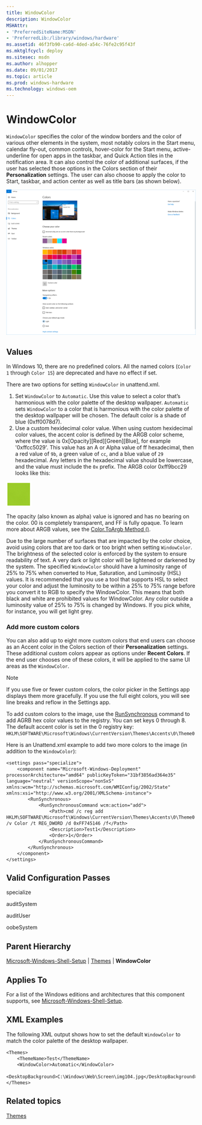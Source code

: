 ```yaml
---
title: WindowColor
description: WindowColor
MSHAttr:
- 'PreferredSiteName:MSDN'
- 'PreferredLib:/library/windows/hardware'
ms.assetid: 46f3fb90-ca6d-4ded-a54c-76fe2c95f43f
ms.mktglfcycl: deploy
ms.sitesec: msdn
ms.author: alhopper
ms.date: 09/01/2017
ms.topic: article
ms.prod: windows-hardware
ms.technology: windows-oem
---
```


# WindowColor


`WindowColor` specifies the color of the window borders and the color of various other elements in the system, most notably colors in the Start menu, calendar fly-out, common controls, hover-color for the Start menu, active-underline for open apps in the taskbar, and Quick Action tiles in the notification area. It can also control the color of additional surfaces, if the user has selected those options in the Colors section of their **Personalization** settings. The user can also choose to apply the color to Start, taskbar, and action center as well as title bars (as shown below).

 ![Colors section of Personalization settings](images/personalization-colors.png)

## Values


In Windows 10, there are no predefined colors. All the named colors (`Color 1` through `Color 15`) are deprecated and have no effect if set. 

There are two options for setting `WindowColor` in unattend.xml.

1.   Set `WindowColor` to `Automatic`. Use this value to select a color that’s harmonious with the color palette of the desktop wallpaper. `Automatic` sets `WindowColor` to a color that is harmonious with the color palette of the desktop wallpaper will be chosen.
The default color is a shade of blue (0xff0078d7).
2.   Use a custom hexidecimal color value. When using custom hexidecimal color values, the accent color is defined by the ARGB color scheme, where the value is 0x[Opacity][Red][Green][Blue], for example '0xffcc5029'. This value has an A or Alpha value of ff hexadecimal, then a red value of `9b`, a green value of `cc`, and a blue value of `29` hexadecimal. Any letters in the hexadecimal value should be lowercase, and the value must include the `0x` prefix. The ARGB color 0xff9bcc29 looks like this:

![0xff9bcc29](images/0xff9bcc29.png)

The opacity (also known as alpha) value is ignored and has no bearing on the color. 00 is completely transparent, and FF is fully opaque. 
To learn more about ARGB values, see the [Color.ToArgb Method ()](https://msdn.microsoft.com/en-us/library/system.drawing.color.toargb(v=vs.110).aspx).

Due to the large number of surfaces that are impacted by the color choice, avoid using colors that are too dark or too bright when setting `WindowColor`. The brightness of the selected color is enforced by the system to ensure readability of text. A very dark or light color will be lightened or darkened by the system. The specified `WindowColor` should have a luminosity range of 25% to 75% when converted to Hue, Saturation, and Luminosity (HSL) values. It is recommended that you use a tool that supports HSL to select your color and adjust the luminosity to be within a 25% to 75% range before you convert it to RGB to specify the WindowColor. This means that both black and white are prohibited values for WindowColor. Any color outside a luminosity value of 25% to 75% is changed by Windows. If you pick white, for instance, you will get light grey. 


### Add more custom colors

You can also add up to eight more custom colors that end users can choose as an Accent color in the Colors section of their **Personalization** settings. These additional custom colors appear as options under **Recent Colors**. If the end user chooses one of these colors, it will be applied to the same UI areas as the `WindowColor`.

>[!Note]
> If you use five or fewer custom colors, the color picker in the Settings app displays them more gracefully. If you use the full eight colors, you will see line breaks and reflow in the Settings app.

To add custom colors to the image, use the [RunSynchronous](microsoft-windows-deployment-runsynchronous) command to add AGRB hex color values to the registry. You can set keys 0 through 8. The default accent color is set in the 0 registry key: `HKLM\SOFTWARE\Microsoft\Windows\CurrentVersion\Themes\Accents\0\Theme0`

Here is an Unattend.xml example to add two more colors to the image (in addition to the `WindowColor`):

```
<settings pass="specialize">
    <component name="Microsoft-Windows-Deployment" processorArchitecture="amd64" publicKeyToken="31bf3856ad364e35" language="neutral" versionScope="nonSxS" xmlns:wcm="http://schemas.microsoft.com/WMIConfig/2002/State" xmlns:xsi="http://www.w3.org/2001/XMLSchema-instance">
        <RunSynchronous>
            <RunSynchronousCommand wcm:action="add">
                <Path>cmd /c reg add HKLM\SOFTWARE\Microsoft\Windows\CurrentVersion\Themes\Accents\0\Theme0 /v Color /t REG_DWORD /d 0xFF745146 /f</Path>
                <Description>Test1</Description>
                <Order>1</Order>
            </RunSynchronousCommand>
        </RunSynchronous>
    </component>
</settings>
```



## Valid Configuration Passes


specialize

auditSystem

auditUser

oobeSystem

## Parent Hierarchy


[Microsoft-Windows-Shell-Setup](microsoft-windows-shell-setup.md) | [Themes](microsoft-windows-shell-setup-themes.md) | **WindowColor**

## Applies To


For a list of the Windows editions and architectures that this component supports, see [Microsoft-Windows-Shell-Setup](microsoft-windows-shell-setup.md).

## XML Examples


The following XML output shows how to set the default `WindowColor` to match the color palette of the desktop wallpaper.

```
<Themes>
    <ThemeName>Test</ThemeName>
    <WindowColor>Automatic</WindowColor>
    <DesktopBackground>C:\Windows\Web\Screen\img104.jpg</DesktopBackground>
</Themes>
```

## Related topics


[Themes](microsoft-windows-shell-setup-themes.md)

 

 








